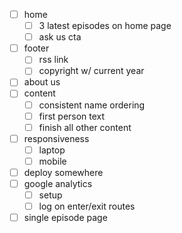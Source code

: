 - [ ] home
  - [ ] 3 latest episodes on home page
  - [ ] ask us cta
- [ ] footer
  - [ ] rss link
  - [ ] copyright w/ current year
- [ ] about us
- [ ] content
  - [ ] consistent name ordering
  - [ ] first person text
  - [ ] finish all other content
- [ ] responsiveness
  - [ ] laptop
  - [ ] mobile
- [ ] deploy somewhere
- [ ] google analytics
  - [ ] setup
  - [ ] log on enter/exit routes
- [ ] single episode page
